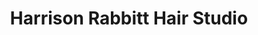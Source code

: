 ---
title: "Harrison Rabbitt Hair Studio"
url: /newport/harrison-rabbitt-hair-studio/
shop: hairdresser
---